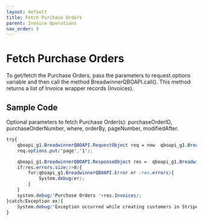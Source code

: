 ```yaml
---
layout: default
title: Fetch Purchase Orders
parent: Invoice Operations
nav_order: 9
---
```


# Fetch Purchase Orders

To get/fetch the Purchase Orders, pass the parameters to request.options variable and then call the method BreadwinnerQBOAPI.call(). This method returns a list of Invoice wrapper records (Invoices).

## Sample Code

Optional parameters to fetch Purchase Order(s):
purchaseOrderID, purchaseOrderNumber, where, orderBy, pageNumber, modifiedAfter.


```scss
try{
    qboapi_g1.BreadwinnerQBOAPI.RequestObject req = new  qboapi_g1.BreadwinnerQBOAPI.RequestObject();
    req.options.put('page','1');

    qboapi_g1.BreadwinnerQBOAPI.ResponseObject res =  qboapi_g1.BreadwinnerQBOAPI.call('fetchPurchaseOrders', req);
    if(res.errors.size()>0){
        for(qboapi_g1.BreadwinnerQBOAPI.Error er :res.errors){
            System.debug(er); 
        }
    }
    system.debug('Purchase Orders '+res.Invoices);
}catch(Exception ex){
    System.debug('Exception occurred while creating customers in Stripe.'+ex.getStackTraceString());
}
```
